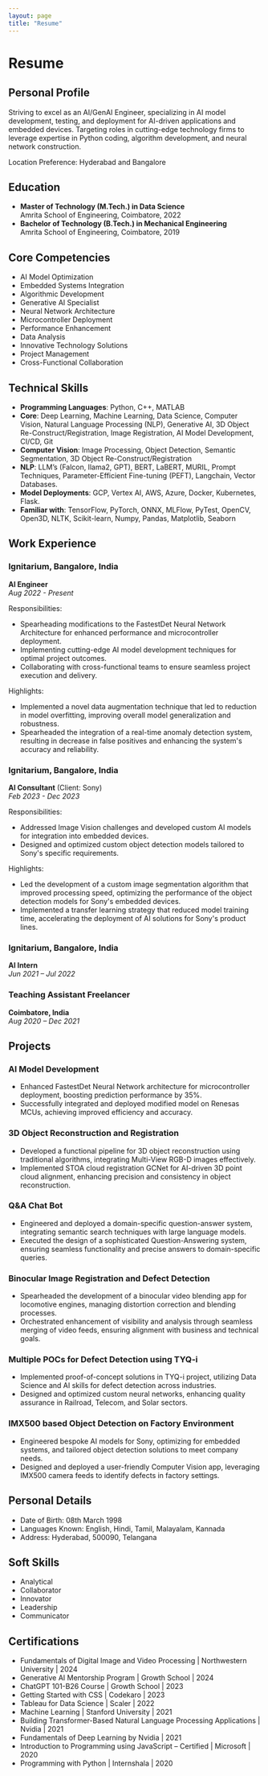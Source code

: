 ```yaml
---
layout: page
title: "Resume"
---
```


# Resume

## Personal Profile

Striving to excel as an AI/GenAI Engineer, specializing in AI model development, testing, and deployment for AI-driven applications and embedded devices. Targeting roles in cutting-edge technology firms to leverage expertise in Python coding, algorithm development, and neural network construction. 

Location Preference: Hyderabad and Bangalore

## Education

- **Master of Technology (M.Tech.) in Data Science**  
  Amrita School of Engineering, Coimbatore, 2022
- **Bachelor of Technology (B.Tech.) in Mechanical Engineering**  
  Amrita School of Engineering, Coimbatore, 2019

## Core Competencies

- AI Model Optimization
- Embedded Systems Integration
- Algorithmic Development
- Generative AI Specialist
- Neural Network Architecture
- Microcontroller Deployment
- Performance Enhancement
- Data Analysis
- Innovative Technology Solutions
- Project Management
- Cross-Functional Collaboration

## Technical Skills

- **Programming Languages**: Python, C++, MATLAB
- **Core**: Deep Learning, Machine Learning, Data Science, Computer Vision, Natural Language Processing (NLP), Generative AI, 3D Object Re-Construct/Registration, Image Registration, AI Model Development, CI/CD, Git
- **Computer Vision**: Image Processing, Object Detection, Semantic Segmentation, 3D Object Re-Construct/Registration
- **NLP**: LLM’s (Falcon, llama2, GPT), BERT, LaBERT, MURIL, Prompt Techniques, Parameter-Efficient Fine-tuning (PEFT), Langchain, Vector Databases.
- **Model Deployments**: GCP, Vertex AI, AWS, Azure, Docker, Kubernetes, Flask.
- **Familiar with**: TensorFlow, PyTorch, ONNX, MLFlow, PyTest, OpenCV, Open3D, NLTK, Scikit-learn, Numpy, Pandas, Matplotlib, Seaborn

## Work Experience

### Ignitarium, Bangalore, India
**AI Engineer**  
*Aug 2022 - Present*

Responsibilities:
- Spearheading modifications to the FastestDet Neural Network Architecture for enhanced performance and microcontroller deployment.
- Implementing cutting-edge AI model development techniques for optimal project outcomes.
- Collaborating with cross-functional teams to ensure seamless project execution and delivery.

Highlights:
- Implemented a novel data augmentation technique that led to reduction in model overfitting, improving overall model generalization and robustness.
- Spearheaded the integration of a real-time anomaly detection system, resulting in decrease in false positives and enhancing the system's accuracy and reliability.

### Ignitarium, Bangalore, India
**AI Consultant** (Client: Sony)  
*Feb 2023 - Dec 2023*

Responsibilities:
- Addressed Image Vision challenges and developed custom AI models for integration into embedded devices.
- Designed and optimized custom object detection models tailored to Sony's specific requirements.

Highlights:
- Led the development of a custom image segmentation algorithm that improved processing speed, optimizing the performance of the object detection models for Sony's embedded devices.
- Implemented a transfer learning strategy that reduced model training time, accelerating the deployment of AI solutions for Sony's product lines.

### Ignitarium, Bangalore, India
**AI Intern**  
*Jun 2021 – Jul 2022*

### Teaching Assistant Freelancer
**Coimbatore, India**  
*Aug 2020 – Dec 2021*

## Projects

### AI Model Development
- Enhanced FastestDet Neural Network architecture for microcontroller deployment, boosting prediction performance by 35%.
- Successfully integrated and deployed modified model on Renesas MCUs, achieving improved efficiency and accuracy.

### 3D Object Reconstruction and Registration
- Developed a functional pipeline for 3D object reconstruction using traditional algorithms, integrating Multi-View RGB-D images effectively.
- Implemented STOA cloud registration GCNet for AI-driven 3D point cloud alignment, enhancing precision and consistency in object reconstruction.

### Q&A Chat Bot
- Engineered and deployed a domain-specific question-answer system, integrating semantic search techniques with large language models.
- Executed the design of a sophisticated Question-Answering system, ensuring seamless functionality and precise answers to domain-specific queries.

### Binocular Image Registration and Defect Detection
- Spearheaded the development of a binocular video blending app for locomotive engines, managing distortion correction and blending processes.
- Orchestrated enhancement of visibility and analysis through seamless merging of video feeds, ensuring alignment with business and technical goals.

### Multiple POCs for Defect Detection using TYQ-i
- Implemented proof-of-concept solutions in TYQ-i project, utilizing Data Science and AI skills for defect detection across industries.
- Designed and optimized custom neural networks, enhancing quality assurance in Railroad, Telecom, and Solar sectors.

### IMX500 based Object Detection on Factory Environment
- Engineered bespoke AI models for Sony, optimizing for embedded systems, and tailored object detection solutions to meet company needs.
- Designed and deployed a user-friendly Computer Vision app, leveraging IMX500 camera feeds to identify defects in factory settings.

## Personal Details

- Date of Birth: 08th March 1998
- Languages Known: English, Hindi, Tamil, Malayalam, Kannada
- Address: Hyderabad, 500090, Telangana

## Soft Skills

- Analytical
- Collaborator
- Innovator
- Leadership
- Communicator

## Certifications

- Fundamentals of Digital Image and Video Processing | Northwestern University | 2024
- Generative AI Mentorship Program | Growth School | 2024
- ChatGPT 101-B26 Course | Growth School | 2023
- Getting Started with CSS | Codekaro | 2023
- Tableau for Data Science | Scaler | 2022
- Machine Learning | Stanford University | 2021
- Building Transformer-Based Natural Language Processing Applications | Nvidia | 2021
- Fundamentals of Deep Learning by Nvidia | 2021
- Introduction to Programming using JavaScript – Certified | Microsoft | 2020
- Programming with Python | Internshala | 2020
